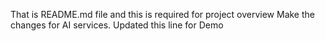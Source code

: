 That is README.md file and this is required for project overview 
Make the changes for AI services.
Updated this line for Demo

